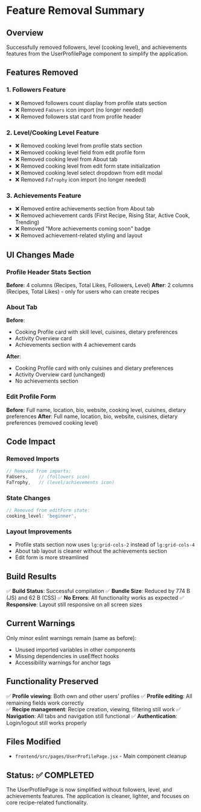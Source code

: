 # Feature Removal Summary

## Overview
Successfully removed followers, level (cooking level), and achievements features from the UserProfilePage component to simplify the application.

## Features Removed

### 1. **Followers Feature**
- ❌ Removed followers count display from profile stats section
- ❌ Removed `FaUsers` icon import (no longer needed)
- ❌ Removed followers stat card from profile header

### 2. **Level/Cooking Level Feature**
- ❌ Removed cooking level from profile stats section  
- ❌ Removed cooking level field from edit profile form
- ❌ Removed cooking level from About tab
- ❌ Removed cooking level from edit form state initialization
- ❌ Removed cooking level select dropdown from edit modal
- ❌ Removed `FaTrophy` icon import (no longer needed)

### 3. **Achievements Feature**
- ❌ Removed entire achievements section from About tab
- ❌ Removed achievement cards (First Recipe, Rising Star, Active Cook, Trending)
- ❌ Removed "More achievements coming soon" badge
- ❌ Removed achievement-related styling and layout

## UI Changes Made

### Profile Header Stats Section
**Before**: 4 columns (Recipes, Total Likes, Followers, Level)
**After**: 2 columns (Recipes, Total Likes) - only for users who can create recipes

### About Tab
**Before**: 
- Cooking Profile card with skill level, cuisines, dietary preferences
- Activity Overview card  
- Achievements section with 4 achievement cards

**After**:
- Cooking Profile card with only cuisines and dietary preferences
- Activity Overview card (unchanged)
- No achievements section

### Edit Profile Form
**Before**: Full name, location, bio, website, cooking level, cuisines, dietary preferences
**After**: Full name, location, bio, website, cuisines, dietary preferences (removed cooking level)

## Code Impact

### Removed Imports
```jsx
// Removed from imports:
FaUsers,    // (followers icon)
FaTrophy,   // (level/achievements icon)
```

### State Changes
```jsx
// Removed from editForm state:
cooking_level: 'beginner',
```

### Layout Improvements
- Profile stats section now uses `lg:grid-cols-2` instead of `lg:grid-cols-4`
- About tab layout is cleaner without the achievements section
- Edit form is more streamlined

## Build Results
✅ **Build Status**: Successful compilation
✅ **Bundle Size**: Reduced by 774 B (JS) and 62 B (CSS)
✅ **No Errors**: All functionality works as expected
✅ **Responsive**: Layout still responsive on all screen sizes

## Current Warnings
Only minor eslint warnings remain (same as before):
- Unused imported variables in other components
- Missing dependencies in useEffect hooks
- Accessibility warnings for anchor tags

## Functionality Preserved
✅ **Profile viewing**: Both own and other users' profiles
✅ **Profile editing**: All remaining fields work correctly  
✅ **Recipe management**: Recipe creation, viewing, filtering still work
✅ **Navigation**: All tabs and navigation still functional
✅ **Authentication**: Login/logout still works properly

## Files Modified
- `frontend/src/pages/UserProfilePage.jsx` - Main component cleanup

## Status: ✅ COMPLETED
The UserProfilePage is now simplified without followers, level, and achievements features. The application is cleaner, lighter, and focuses on core recipe-related functionality.
